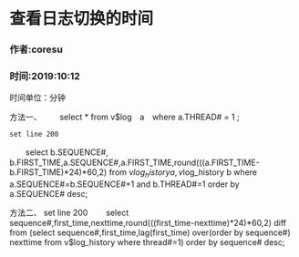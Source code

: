 # 查看日志切换的时间
### 作者:coresu
### 时间:2019:10:12
时间单位：分钟

方法一、 
　　select * from v$log　a　where a.THREAD# = 1 ;
 
    set line 200
　　select b.SEQUENCE#, b.FIRST_TIME,a.SEQUENCE#,a.FIRST_TIME,round(((a.FIRST_TIME-b.FIRST_TIME)*24)*60,2) from v$log_history a, v$log_history b where a.SEQUENCE#=b.SEQUENCE#+1 and b.THREAD#=1 order by a.SEQUENCE# desc;
   
方法二、
    set line 200
　　select sequence#,first_time,nexttime,round(((first_time-nexttime)*24)*60,2) diff from (select sequence#,first_time,lag(first_time) over(order by sequence#) nexttime from v$log_history where thread#=1) order by sequence# desc;